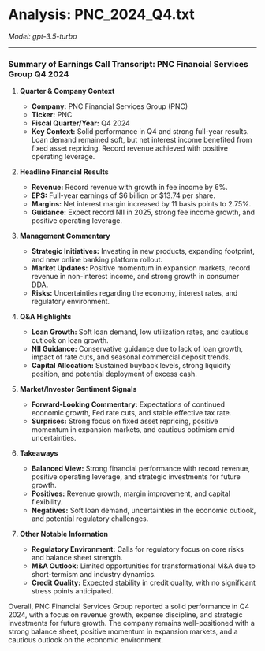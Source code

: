# Analysis: PNC_2024_Q4.txt

*Model: gpt-3.5-turbo*

---

### Summary of Earnings Call Transcript: PNC Financial Services Group Q4 2024

1. **Quarter & Company Context**
   - **Company:** PNC Financial Services Group (PNC)
   - **Ticker:** PNC
   - **Fiscal Quarter/Year:** Q4 2024
   - **Key Context:** Solid performance in Q4 and strong full-year results. Loan demand remained soft, but net interest income benefited from fixed asset repricing. Record revenue achieved with positive operating leverage.

2. **Headline Financial Results**
   - **Revenue:** Record revenue with growth in fee income by 6%.
   - **EPS:** Full-year earnings of $6 billion or $13.74 per share.
   - **Margins:** Net interest margin increased by 11 basis points to 2.75%.
   - **Guidance:** Expect record NII in 2025, strong fee income growth, and positive operating leverage.

3. **Management Commentary**
   - **Strategic Initiatives:** Investing in new products, expanding footprint, and new online banking platform rollout.
   - **Market Updates:** Positive momentum in expansion markets, record revenue in non-interest income, and strong growth in consumer DDA.
   - **Risks:** Uncertainties regarding the economy, interest rates, and regulatory environment.

4. **Q&A Highlights**
   - **Loan Growth:** Soft loan demand, low utilization rates, and cautious outlook on loan growth.
   - **NII Guidance:** Conservative guidance due to lack of loan growth, impact of rate cuts, and seasonal commercial deposit trends.
   - **Capital Allocation:** Sustained buyback levels, strong liquidity position, and potential deployment of excess cash.

5. **Market/Investor Sentiment Signals**
   - **Forward-Looking Commentary:** Expectations of continued economic growth, Fed rate cuts, and stable effective tax rate.
   - **Surprises:** Strong focus on fixed asset repricing, positive momentum in expansion markets, and cautious optimism amid uncertainties.

6. **Takeaways**
   - **Balanced View:** Strong financial performance with record revenue, positive operating leverage, and strategic investments for future growth.
   - **Positives:** Revenue growth, margin improvement, and capital flexibility.
   - **Negatives:** Soft loan demand, uncertainties in the economic outlook, and potential regulatory challenges.

7. **Other Notable Information**
   - **Regulatory Environment:** Calls for regulatory focus on core risks and balance sheet strength.
   - **M&A Outlook:** Limited opportunities for transformational M&A due to short-termism and industry dynamics.
   - **Credit Quality:** Expected stability in credit quality, with no significant stress points anticipated.

Overall, PNC Financial Services Group reported a solid performance in Q4 2024, with a focus on revenue growth, expense discipline, and strategic investments for future growth. The company remains well-positioned with a strong balance sheet, positive momentum in expansion markets, and a cautious outlook on the economic environment.